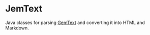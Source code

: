 # JemText

Java classes for parsing [GemText](https://gemini.circumlunar.space/docs/gemtext.gmi) and converting it into HTML and Markdown.
